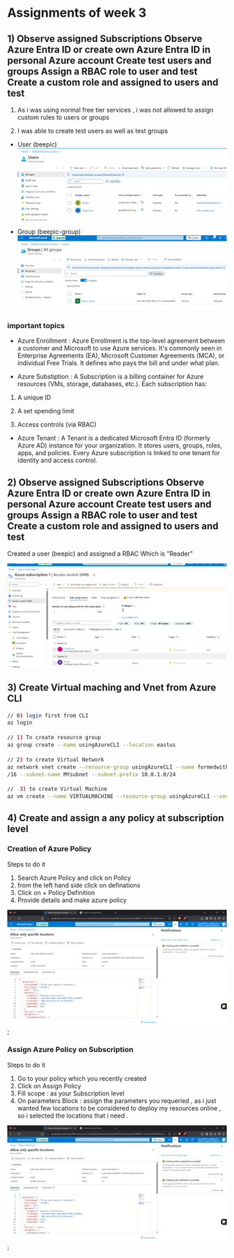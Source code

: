 # Assignments of week 3

## 1) Observe assigned Subscriptions Observe Azure Entra ID or create own Azure Entra ID in personal Azure account Create test users and groups Assign a RBAC role to user and test Create a custom role and assigned to users and test

1. As i was using normal free tier services , i was not allowed to assign custom rules to users or groups 

2. I was able to create test users as well as test groups 

  * User (beepic) 
  ![alt text](Resources/Screenshot%202025-06-12%20151853.png)

  * Group (beepic-group) 
  ![alt text](Resources/Screenshot%202025-06-12%20151924.png)

### important topics 

* Azure Enrollment : Azure Enrollment is the top-level agreement between a customer and Microsoft to use Azure services.
It's commonly seen in Enterprise Agreements (EA), Microsoft Customer Agreements (MCA), or individual Free Trials.
It defines who pays the bill and under what plan.

* Azure Substiption : A Subscription is a billing container for Azure resources (VMs, storage, databases, etc.).
Each subscription has:

1. A unique ID

2. A set spending limit

3. Access controls (via RBAC)

* Azure Tenant : A Tenant is a dedicated Microsoft Entra ID (formerly Azure AD) instance for your organization.
It stores users, groups, roles, apps, and policies.
Every Azure subscription is linked to one tenant for identity and access control.


## 2) Observe assigned Subscriptions Observe Azure Entra ID or create own Azure Entra ID in personal Azure account Create test users and groups Assign a RBAC role to user and test Create a custom role and assigned to users and test

Created a user (beepic) and assigned a RBAC Which is "Reader"

![alt text](Resources/Screenshot%202025-06-12%20153333.png)

## 3) Create Virtual maching and Vnet from Azure CLI


``` bash
// 0) login first from CLI
az login

// 1) To create resource group
az group create --name usingAzureCLI --location eastus

// 2) to create Virtual Network
az network vnet create --resource-group usingAzureCLI --name formedwithAzureCLI --address-prefix 10.0.0.0
/16 --subnet-name MYsubnet --subnet-prefix 10.0.1.0/24

//  3) to create Virtual Machine
az vm create --name VIRTUALMACHINE --resource-group usingAzureCLI --vnet-name formedwithAzureCLI --subnet MYSubnet --image Ubuntu2204 --admin-username azureuser --generate-ssh-keys
```

## 4) Create and assign a any policy at subscription level

### Creation of Azure Policy

Steps to do it 
1. Search Azure Policy and click on Policy
2. from the left hand side click on definations 
3. Click on + Policy Definition 
4. Provide details and make azure policy 



![alt text](Resources/Screenshot%202025-06-16%20165951.png);

### Assign Azure Policy on Subscription

Steps to do it 
1. Go to your policy which you recently created 
2. Click on Assign Policy 
3. Fill scope : as your Subscription level
4. On parameters Block : assign the parameters you requeried , as i just wanted few locations to be considered to deploy my resources online , so i selected the locations that i need .

![alt text](Resources/Screenshot%202025-06-16%20170456.png);
